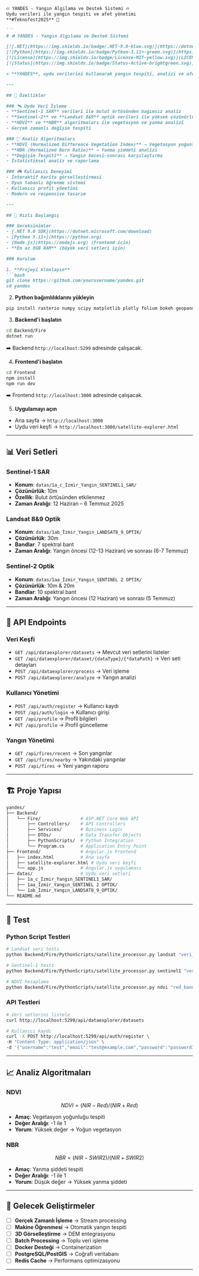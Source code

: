 ````markdown
🔥 YANDES - Yangın Algılama ve Destek Sistemi 🔥
Uydu verileri ile yangın tespiti ve afet yönetimi
**#Teknofest2025** 🚀

```
# 🔥 YANDES - Yangın Algılama ve Destek Sistemi  

[![.NET](https://img.shields.io/badge/.NET-9.0-blue.svg)](https://dotnet.microsoft.com/download)  
[![Python](https://img.shields.io/badge/Python-3.11+-green.svg)](https://python.org)  
[![License](https://img.shields.io/badge/License-MIT-yellow.svg)](LICENSE)  
[![Status](https://img.shields.io/badge/Status-Active-brightgreen.svg)]()  

> **YANDES**, uydu verilerini kullanarak yangın tespiti, analizi ve afet yönetimi için geliştirilmiş kapsamlı bir web uygulamasıdır.  

---

## 🌟 Özellikler  

### 🛰️ Uydu Veri İşleme  
- **Sentinel-1 SAR** verileri ile bulut örtüsünden bağımsız analiz  
- **Sentinel-2** ve **Landsat 8&9** optik verileri ile yüksek çözünürlüklü görüntüleme  
- **NDVI** ve **NBR** algoritmaları ile vegetasyon ve yanma analizi  
- Gerçek zamanlı değişim tespiti  

### 🔬 Analiz Algoritmaları  
- **NDVI (Normalized Difference Vegetation Index)** → Vegetasyon yoğunluğu tespiti  
- **NBR (Normalized Burn Ratio)** → Yanma şiddeti analizi  
- **Değişim Tespiti** → Yangın öncesi-sonrası karşılaştırma  
- İstatistiksel analiz ve raporlama  

### 🎮 Kullanıcı Deneyimi  
- İnteraktif harita görselleştirmesi  
- Oyun tabanlı öğrenme sistemi  
- Kullanıcı profil yönetimi  
- Modern ve responsive tasarım  

---

## 🚀 Hızlı Başlangıç  

### Gereksinimler  
- [.NET 9.0 SDK](https://dotnet.microsoft.com/download)  
- [Python 3.11+](https://python.org)  
- [Node.js](https://nodejs.org) (Frontend için)  
- **En az 8GB RAM** (büyük veri setleri için)  

### Kurulum  

1. **Projeyi klonlayın**  
```bash
git clone https://github.com/yourusername/yandes.git
cd yandes
````

2. **Python bağımlılıklarını yükleyin**

```bash
pip install rasterio numpy scipy matplotlib plotly folium bokeh geopandas sentinelsat
```

3. **Backend'i başlatın**

```bash
cd Backend/Fire
dotnet run
```

➡️ Backend `http://localhost:5299` adresinde çalışacak.

4. **Frontend'i başlatın**

```bash
cd Frontend
npm install
npm run dev
```

➡️ Frontend `http://localhost:3000` adresinde çalışacak.

5. **Uygulamayı açın**

* Ana sayfa → `http://localhost:3000`
* Uydu veri keşfi → `http://localhost:3000/satellite-explorer.html`

---

## 📊 Veri Setleri

### Sentinel-1 SAR

* **Konum**: `datas/1a_c_İzmir_Yangın_SENTINEL1_SAR/`
* **Çözünürlük**: 10m
* **Özellik**: Bulut örtüsünden etkilenmez
* **Zaman Aralığı**: 12 Haziran – 6 Temmuz 2025

### Landsat 8&9 Optik

* **Konum**: `datas/1ab_İzmir_Yangın_LANDSAT8_9_OPTIK/`
* **Çözünürlük**: 30m
* **Bandlar**: 7 spektral bant
* **Zaman Aralığı**: Yangın öncesi (12-13 Haziran) ve sonrası (6-7 Temmuz)

### Sentinel-2 Optik

* **Konum**: `datas/1aa_İzmir_Yangın_SENTINEL 2 OPTIK/`
* **Çözünürlük**: 10m & 20m
* **Bandlar**: 10 spektral bant
* **Zaman Aralığı**: Yangın öncesi (12 Haziran) ve sonrası (5 Temmuz)

---

## 🔧 API Endpoints

### Veri Keşfi

* `GET /api/dataexplorer/datasets` → Mevcut veri setlerini listeler
* `GET /api/dataexplorer/dataset/{dataType}/{*dataPath}` → Veri seti detayları
* `POST /api/dataexplorer/process` → Veri işleme
* `POST /api/dataexplorer/analyze` → Yangın analizi

### Kullanıcı Yönetimi

* `POST /api/auth/register` → Kullanıcı kaydı
* `POST /api/auth/login` → Kullanıcı girişi
* `GET /api/profile` → Profil bilgileri
* `PUT /api/profile` → Profil güncelleme

### Yangın Yönetimi

* `GET /api/fires/recent` → Son yangınlar
* `GET /api/fires/nearby` → Yakındaki yangınlar
* `POST /api/fires` → Yeni yangın raporu

---

## 🏗️ Proje Yapısı

```bash
yandes/
├── Backend/
│   └── Fire/               # ASP.NET Core Web API
│       ├── Controllers/    # API Controllers
│       ├── Services/       # Business Logic
│       ├── DTOs/           # Data Transfer Objects
│       ├── PythonScripts/  # Python Integration
│       └── Program.cs      # Application Entry Point
├── Frontend/               # Angular.js Frontend
│   ├── index.html          # Ana sayfa
│   ├── satellite-explorer.html # Uydu veri keşfi
│   └── app.js              # Angular.js uygulaması
├── datas/                  # Uydu veri setleri
│   ├── 1a_c_İzmir_Yangın_SENTINEL1_SAR/
│   ├── 1aa_İzmir_Yangın_SENTINEL 2 OPTIK/
│   └── 1ab_İzmir_Yangın_LANDSAT8_9_OPTIK/
└── README.md
```

---

## 🧪 Test

### Python Script Testleri

```bash
# Landsat veri testi
python Backend/Fire/PythonScripts/satellite_processor.py landsat "veri_yolu"

# Sentinel-1 testi
python Backend/Fire/PythonScripts/satellite_processor.py sentinel1 "veri_yolu"

# NDVI hesaplama
python Backend/Fire/PythonScripts/satellite_processor.py ndvi "red_band" "nir_band" "output"
```

### API Testleri

```bash
# Veri setlerini listele
curl http://localhost:5299/api/dataexplorer/datasets

# Kullanıcı kaydı
curl -X POST http://localhost:5299/api/auth/register \
-H "Content-Type: application/json" \
-d '{"username":"test","email":"test@example.com","password":"password123"}'
```

---

## 📈 Analiz Algoritmaları

### NDVI

```math
NDVI = (NIR - Red) / (NIR + Red)
```

* **Amaç**: Vegetasyon yoğunluğu tespiti
* **Değer Aralığı**: -1 ile 1
* **Yorum**: Yüksek değer → Yoğun vegetasyon

### NBR

```math
NBR = (NIR - SWIR2) / (NIR + SWIR2)
```

* **Amaç**: Yanma şiddeti tespiti
* **Değer Aralığı**: -1 ile 1
* **Yorum**: Düşük değer → Yüksek yanma şiddeti

---

## 🔮 Gelecek Geliştirmeler

* [ ] **Gerçek Zamanlı İşleme** → Stream processing
* [ ] **Makine Öğrenmesi** → Otomatik yangın tespiti
* [ ] **3D Görselleştirme** → DEM entegrasyonu
* [ ] **Batch Processing** → Toplu veri işleme
* [ ] **Docker Desteği** → Containerization
* [ ] **PostgreSQL/PostGIS** → Coğrafi veritabanı
* [ ] **Redis Cache** → Performans optimizasyonu

---


